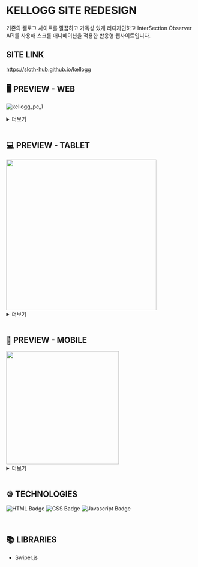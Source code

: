 # KELLOGG SITE REDESIGN

기존의 켈로그 사이트를 깔끔하고 가독성 있게 리디자인하고 
InterSection Observer API를 사용해 스크롤 애니메이션을 적용한 반응형 웹사이트입니다.

## SITE LINK

https://sloth-hub.github.io/kellogg

## 🖥 PREVIEW - **WEB**
![kellogg_pc_1](https://github.com/sloth-hub/kellogg/assets/53851248/ab6b8399-b92b-4951-b096-892d3e063480)

<details>
<summary>더보기</summary>

![kellogg_pc_2](https://github.com/sloth-hub/kellogg/assets/53851248/c95bb264-5750-4172-9759-27fed26c46bf)
![kellogg_pc_3](https://github.com/sloth-hub/kellogg/assets/53851248/c9537c20-733b-4b19-a01e-2db8a8be4445)
![kellogg_pc_4](https://github.com/sloth-hub/kellogg/assets/53851248/0978d5fd-404f-40d3-940d-7328e7b05df2)
</details>

<br>

## 💻 PREVIEW - **TABLET**

<img src="https://github.com/sloth-hub/kellogg/assets/53851248/49904f97-5633-42cf-8d72-e2c36ae9dbc2" width="400"/>

<details>
<summary>더보기</summary>

<img src="https://github.com/sloth-hub/kellogg/assets/53851248/9408383f-1e99-4fa2-a4e6-c7dc8fd55d76" width="400"/>
<img src="https://github.com/sloth-hub/kellogg/assets/53851248/99d01393-8aa7-4556-a5fb-e955b759d948" width="400"/>
<img src="https://github.com/sloth-hub/kellogg/assets/53851248/6cba70c5-cfcb-4c43-8c0a-a6dcc63f365c" width="400"/>
</details>


<br>

## 📱 PREVIEW - **MOBILE**

<img src="https://github.com/sloth-hub/kellogg/assets/53851248/ed8c54dc-4964-4b84-a09b-45c86e2bc62b" width="300"/>


<details>
<summary>더보기</summary>

<img src="https://github.com/sloth-hub/kellogg/assets/53851248/2bd94bb9-3ac2-4f4f-9ce7-d27e23fbb784" width="300"/>
<img src="https://github.com/sloth-hub/kellogg/assets/53851248/f3196e15-ac3b-4216-86f5-462dfe73ed17" width="300"/>
<img src="https://github.com/sloth-hub/kellogg/assets/53851248/65a73d40-8cb0-48ac-921c-22216db8dfd0" width="300"/>
<img src="https://github.com/sloth-hub/kellogg/assets/53851248/132ab5c3-dd1d-44f6-b0e4-a07a6e7c350c" width="300"/>
<img src="https://github.com/sloth-hub/kellogg/assets/53851248/a3e56d44-afa9-4d7c-86d7-5aa33493646e" width="300"/>
</details>


<br/>

## ⚙ TECHNOLOGIES

![HTML Badge](https://img.shields.io/badge/html5-E34F26?style=for-the-badge&logo=html5&logoColor=white)
![CSS Badge](https://img.shields.io/badge/css3-1572B6?style=for-the-badge&logo=css3&logoColor=white)
![Javascript Badge](https://img.shields.io/badge/javascript-F7DF1E?style=for-the-badge&logo=javascript&logoColor=black)

<br/>

## 📚 LIBRARIES

- Swiper.js
